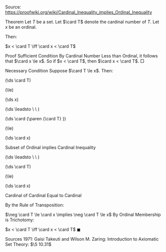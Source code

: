 # 

Source: https://proofwiki.org/wiki/Cardinal_Inequality_implies_Ordinal_Inequality



Theorem
Let $T$ be a set.
Let $\card T$ denote the cardinal number of $T$.
Let $x$ be an ordinal.

Then:

$x < \card T \iff \card x < \card T$


Proof
Sufficient Condition
By Cardinal Number Less than Ordinal, it follows that $\card x \le x$.
So if $x < \card T$, then $\card x < \card T$.
$\Box$


Necessary Condition
Suppose $\card T \le x$.
Then:














\(\ds \card T\)

\(\le\)







\(\ds x\)














\(\ds \leadsto \ \ \)





\(\ds \card {\paren {\card T} }\)

\(\le\)







\(\ds \card x\)





Subset of Ordinal implies Cardinal Inequality








\(\ds \leadsto \ \ \)





\(\ds \card T\)

\(\le\)







\(\ds \card x\)





Cardinal of Cardinal Equal to Cardinal




By the Rule of Transposition:

$\neg \card T \le \card x \implies \neg \card T \le x$
By Ordinal Membership is Trichotomy:

$x < \card T \iff \card x < \card T$
$\blacksquare$


Sources
1971: Gaisi Takeuti and Wilson M. Zaring: Introduction to Axiomatic Set Theory: $\S 10.31$




